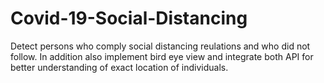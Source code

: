 # Covid-19-Social-Distancing
Detect persons who comply social distancing reulations and who did not follow. In addition also implement bird eye view and integrate both API for better understanding of exact location of individuals.
